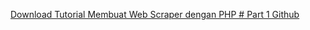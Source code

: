 <a href="https://github.com/doni94/php-scrapper-1" target="_blank">Download Tutorial Membuat Web Scraper dengan PHP # Part 1 Github</a>
